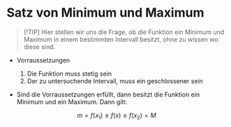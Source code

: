 # Satz von Minimum und Maximum
>[!TIP] Hier stellen wir uns die Frage, ob die Funktion ein Minimum und Maximum in einem bestimmten Intervall besitzt, ohne zu wissen wo diese sind.


- Vorraussetzungen
	1. Die Funktion muss stetig sein
	2. Der zu untersuchende Intervall, muss ein geschlossener sein

- Sind die Vorraussetzungen erfüllt, dann besitzt die Funktion ein Minimum und ein Maximum. Dann gilt:

$$
m = f(x_1) ≤ f(x) ≤ f(x_2)=M
$$
